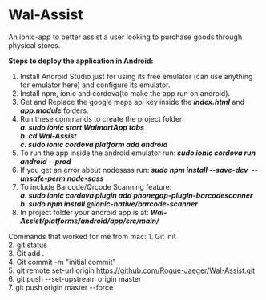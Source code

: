 # Wal-Assist
An ionic-app to better assist a user looking to purchase goods through physical stores.

<b>Steps to deploy the application in Android:<br></b>
1. Install Android Studio just for using its free emulator (can use anything for emulator here) and configure its emulator.
2. Install npm, ionic and cordova(to make the app run on android).
3. Get and Replace the google maps api key inside the <i><b>index.html</b></i> and <i><b>app.module</b></i> folders.
4. Run these commands to create the project folder:<br><b><i>
	a. sudo ionic start WalmartApp tabs<br>
	b. cd Wal-Assist<br>
	c. sudo ionic cordova platform add android<br></b></i>
5. To run the app inside the android emulator run:<b><i> sudo ionic cordova run android --prod</b></i>
6. If you get an error about nodesass run:<b><i> sudo npm install --save-dev  --unsafe-perm node-sass</b></i>
7. To include Barcode/Qrcode Scanning feature:<br><b><i>
 	a. sudo ionic cordova plugin add phonegap-plugin-barcodescanner<br>
    b. sudo npm install @ionic-native/barcode-scanner<br></b></i>
8. In project folder your android app is at:<b><i> Wal-Assist/platforms/android/app/src/main/</b></i>

  
Commands that worked for me from mac:
    1. Git init<br>
    2. git status <br>
    3. Git add .<br>
    4. Git commit -m "initial commit"<br>
    5. git remote set-url origin https://github.com/Rogue-Jaeger/Wal-Assist.git<br>
    6. git push --set-upstream origin master<br>
    7. git push origin master --force
